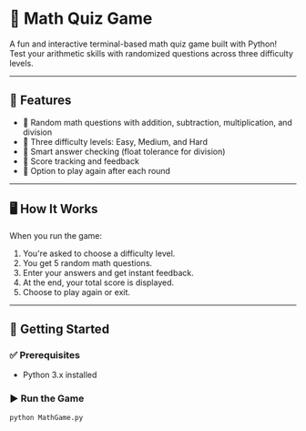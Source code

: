 # 🎲 Math Quiz Game

A fun and interactive terminal-based math quiz game built with Python!  
Test your arithmetic skills with randomized questions across three difficulty levels.

---

## 📌 Features

- 🔢 Random math questions with addition, subtraction, multiplication, and division
- 🎯 Three difficulty levels: Easy, Medium, and Hard
- 🧠 Smart answer checking (float tolerance for division)
- 🧮 Score tracking and feedback
- 🔁 Option to play again after each round

---

## 🖥️ How It Works

When you run the game:

1. You're asked to choose a difficulty level.
2. You get 5 random math questions.
3. Enter your answers and get instant feedback.
4. At the end, your total score is displayed.
5. Choose to play again or exit.

---

## 🚀 Getting Started

### ✅ Prerequisites

- Python 3.x installed

### ▶️ Run the Game

```bash
python MathGame.py
